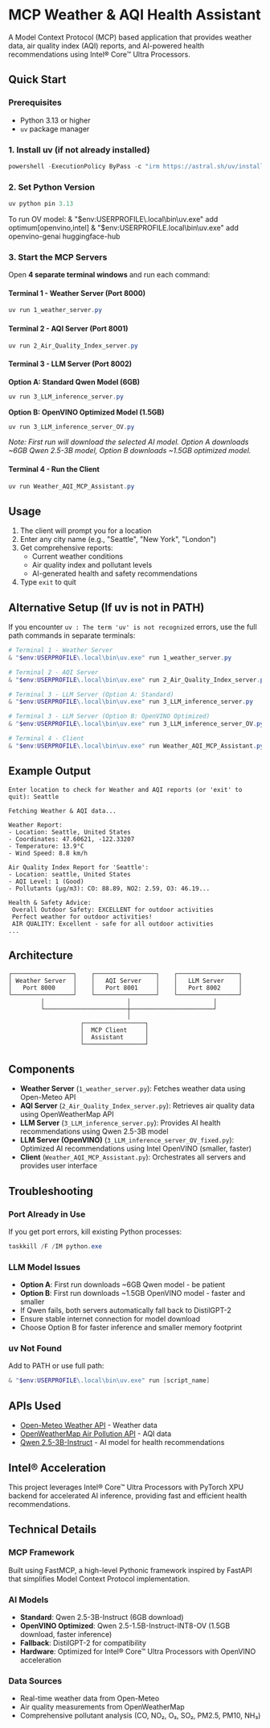 # MCP Weather & AQI Health Assistant

A Model Context Protocol (MCP) based application that provides weather data, air quality index (AQI) reports, and AI-powered health recommendations using Intel® Core™ Ultra Processors.

## Quick Start

### Prerequisites
- Python 3.13 or higher
- `uv` package manager


### 1. Install uv (if not already installed)
```powershell
powershell -ExecutionPolicy ByPass -c "irm https://astral.sh/uv/install.ps1 | iex"
```

### 2. Set Python Version
```powershell
uv python pin 3.13
```
To run OV model: 
& "$env:USERPROFILE\.local\bin\uv.exe" add optimum[openvino,intel]
& "$env:USERPROFILE\.local\bin\uv.exe" add openvino-genai huggingface-hub

### 3. Start the MCP Servers

Open **4 separate terminal windows** and run each command:

#### Terminal 1 - Weather Server (Port 8000)
```powershell
uv run 1_weather_server.py
```

#### Terminal 2 - AQI Server (Port 8001)
```powershell
uv run 2_Air_Quality_Index_server.py
```

#### Terminal 3 - LLM Server (Port 8002)

**Option A: Standard Qwen Model (6GB)**
```powershell
uv run 3_LLM_inference_server.py
```

**Option B: OpenVINO Optimized Model (1.5GB)**  
```powershell
uv run 3_LLM_inference_server_OV.py
```

*Note: First run will download the selected AI model. Option A downloads ~6GB Qwen 2.5-3B model, Option B downloads ~1.5GB optimized model.*

#### Terminal 4 - Run the Client
```powershell
uv run Weather_AQI_MCP_Assistant.py
```

##  Usage

1. The client will prompt you for a location
2. Enter any city name (e.g., "Seattle", "New York", "London")
3. Get comprehensive reports:
   - Current weather conditions
   - Air quality index and pollutant levels
   - AI-generated health and safety recommendations
4. Type `exit` to quit

## Alternative Setup (If uv is not in PATH)

If you encounter `uv : The term 'uv' is not recognized` errors, use the full path commands in separate terminals:

```powershell
# Terminal 1 - Weather Server
& "$env:USERPROFILE\.local\bin\uv.exe" run 1_weather_server.py

# Terminal 2 - AQI Server  
& "$env:USERPROFILE\.local\bin\uv.exe" run 2_Air_Quality_Index_server.py

# Terminal 3 - LLM Server (Option A: Standard)
& "$env:USERPROFILE\.local\bin\uv.exe" run 3_LLM_inference_server.py

# Terminal 3 - LLM Server (Option B: OpenVINO Optimized)
& "$env:USERPROFILE\.local\bin\uv.exe" run 3_LLM_inference_server_OV.py

# Terminal 4 - Client
& "$env:USERPROFILE\.local\bin\uv.exe" run Weather_AQI_MCP_Assistant.py
```

## Example Output

```
Enter location to check for Weather and AQI reports (or 'exit' to quit): Seattle

Fetching Weather & AQI data...

Weather Report:
- Location: Seattle, United States
- Coordinates: 47.60621, -122.33207
- Temperature: 13.9°C
- Wind Speed: 8.8 km/h

Air Quality Index Report for 'Seattle':
- Location: seattle, United States
- AQI Level: 1 (Good)
- Pollutants (μg/m3): CO: 88.89, NO2: 2.59, O3: 46.19...

Health & Safety Advice:
 Overall Outdoor Safety: EXCELLENT for outdoor activities
 Perfect weather for outdoor activities!
 AIR QUALITY: Excellent - safe for all outdoor activities
...
```

## Architecture

```
┌─────────────────┐    ┌─────────────────┐    ┌─────────────────┐
│ Weather Server  │    │   AQI Server    │    │   LLM Server    │
│   Port 8000     │    │   Port 8001     │    │   Port 8002     │
└─────────────────┘    └─────────────────┘    └─────────────────┘
         │                       │                       │
         └───────────────────────┼───────────────────────┘
                                 │
                    ┌─────────────────┐
                    │  MCP Client     │
                    │  Assistant      │
                    └─────────────────┘
```

##  Components

- **Weather Server** (`1_weather_server.py`): Fetches weather data using Open-Meteo API
- **AQI Server** (`2_Air_Quality_Index_server.py`): Retrieves air quality data using OpenWeatherMap API  
- **LLM Server** (`3_LLM_inference_server.py`): Provides AI health recommendations using Qwen 2.5-3B model
- **LLM Server (OpenVINO)** (`3_LLM_inference_server_OV_fixed.py`): Optimized AI recommendations using Intel OpenVINO (smaller, faster)
- **Client** (`Weather_AQI_MCP_Assistant.py`): Orchestrates all servers and provides user interface

## Troubleshooting

### Port Already in Use
If you get port errors, kill existing Python processes:
```powershell
taskkill /F /IM python.exe
```

### LLM Model Issues
- **Option A**: First run downloads ~6GB Qwen model - be patient
- **Option B**: First run downloads ~1.5GB OpenVINO model - faster and smaller
- If Qwen fails, both servers automatically fall back to DistilGPT-2
- Ensure stable internet connection for model download
- Choose Option B for faster inference and smaller memory footprint

### uv Not Found
Add to PATH or use full path:
```powershell
& "$env:USERPROFILE\.local\bin\uv.exe" run [script_name]
```

## APIs Used

- [Open-Meteo Weather API](https://open-meteo.com/) - Weather data
- [OpenWeatherMap Air Pollution API](https://openweathermap.org/api/air-pollution) - AQI data
- [Qwen 2.5-3B-Instruct](https://huggingface.co/Qwen/Qwen2.5-3B-Instruct) - AI model for health recommendations

## Intel® Acceleration

This project leverages Intel® Core™ Ultra Processors with PyTorch XPU backend for accelerated AI inference, providing fast and efficient health recommendations.

## Technical Details

### MCP Framework
Built using FastMCP, a high-level Pythonic framework inspired by FastAPI that simplifies Model Context Protocol implementation.

### AI Models
- **Standard**: Qwen 2.5-3B-Instruct (6GB download)
- **OpenVINO Optimized**: Qwen 2.5-1.5B-Instruct-INT8-OV (1.5GB download, faster inference)
- **Fallback**: DistilGPT-2 for compatibility
- **Hardware**: Optimized for Intel® Core™ Ultra Processors with OpenVINO acceleration

### Data Sources
- Real-time weather data from Open-Meteo
- Air quality measurements from OpenWeatherMap
- Comprehensive pollutant analysis (CO, NO₂, O₃, SO₂, PM2.5, PM10, NH₃)